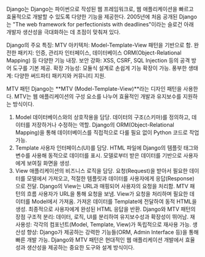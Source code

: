 Django는
Django는 파이썬으로 작성된 웹 프레임워크로, 웹 애플리케이션을 빠르고 효율적으로 개발할 수 있도록 다양한 기능을 제공한다.
2005년에 처음 공개된 Django는 "The web framework for perfectionists with deadlines"이라는 슬로건 아래 개발자 생산성을 극대화하는 데 초점이 맞춰져 있다.

Django의 주요 특징:
MTV 아키텍처: Model-Template-View 패턴을 기반으로 함.
완전한 패키지: 인증, 관리자 인터페이스, 데이터베이스 ORM(Object-Relational Mapping) 등 다양한 기능 내장.
보안 강화: XSS, CSRF, SQL Injection 등의 공격 방어 도구를 기본 제공.
확장 가능성: 모듈식 설계로 손쉽게 기능 확장이 가능.
풍부한 생태계: 다양한 써드파티 패키지와 커뮤니티 지원.


MTV 패턴
Django는 **MTV (Model-Template-View)**라는 디자인 패턴을 사용한다.
MTV는 웹 애플리케이션의 구성 요소를 나누어 효율적인 개발과 유지보수를 지원하는 방식이다.

1. Model
데이터베이스와의 상호작용을 담당.
데이터의 구조(스키마)를 정의하고, 데이터를 저장하거나 수정하는 역할.
Django의 ORM(Object-Relational Mapping)을 통해 데이터베이스를 직접적으로 다룰 필요 없이 Python 코드로 작업 가능.
2. Template
사용자 인터페이스(UI)를 담당.
HTML 파일에 Django의 템플릿 태그와 변수를 사용해 동적으로 데이터를 표시.
모델로부터 받은 데이터를 기반으로 사용자에게 보여질 화면을 생성.
3. View
애플리케이션의 비즈니스 로직을 담당.
요청(Request)을 받아서 필요한 데이터를 모델에서 가져오고, 적절한 템플릿과 데이터를 사용자에게 응답(Response)으로 전달.
Django의 View는 URL과 매핑되어 사용자의 요청을 처리함.
MTV 패턴의 흐름
사용자가 URL을 통해 요청을 보냄.
View가 요청을 처리하며 필요한 데이터를 Model에서 가져옴.
가져온 데이터를 Template에 전달하여 동적 HTML을 생성.
최종적으로 사용자에게 완성된 HTML 응답을 반환.
Django와 MTV 패턴의 장점
구조적 분리: 데이터, 로직, UI를 분리하여 유지보수성과 확장성이 뛰어남.
재사용성: 각각의 컴포넌트(Model, Template, View)가 독립적으로 재사용 가능.
생산성 향상: Django가 제공하는 강력한 기능들(ORM, Admin Interface 등)을 통해 빠른 개발 가능.
Django와 MTV 패턴은 현대적인 웹 애플리케이션 개발에서 효율성과 생산성을 제공하는 중요한 도구와 설계 방식이다.
